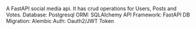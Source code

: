 A FastAPI social media api. It has crud operations for Users, Posts and Votes. 
Database: Postgresql
ORM: SQLAlchemy
API Framework: FastAPI
DB Migration: Alembic
Auth: Oauth2/JWT Token
